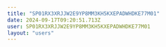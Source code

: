```yaml
---
title: "SP01RX3XRJJW2E9YP8MM3KH5KXEPADWHDKE77M01"
date: 2024-09-17T09:20:51.713Z
user: SP01RX3XRJJW2E9YP8MM3KH5KXEPADWHDKE77M01
layout: "users"
---
```

    